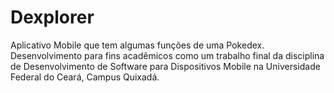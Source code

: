 # Dexplorer
Aplicativo Mobile que tem algumas funções de uma Pokedex. Desenvolvimento para fins acadêmicos como um trabalho final da disciplina de Desenvolvimento de Software para Dispositivos Mobile na Universidade Federal do Ceará, Campus Quixadá.
